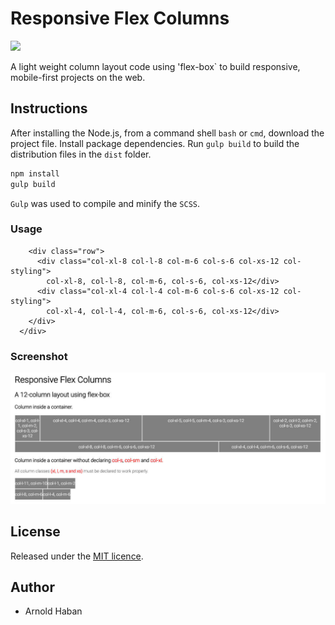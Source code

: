 # Responsive Flex Columns
![](https://img.shields.io/badge/version-1.1.0-green.svg)

A light weight column layout code using 'flex-box` to build responsive, mobile-first projects on the web.

## Instructions
  
After installing the Node.js, from a command shell `bash` or `cmd`, download the project file. Install package dependencies. Run `gulp build` to build the distribution files in the `dist` folder.

```bash
npm install
gulp build
```

`Gulp` was used to compile and minify the `SCSS`.

### Usage
```code
    <div class="row">
      <div class="col-xl-8 col-l-8 col-m-6 col-s-6 col-xs-12 col-styling">
        col-xl-8, col-l-8, col-m-6, col-s-6, col-xs-12</div>
      <div class="col-xl-4 col-l-4 col-m-6 col-s-6 col-xs-12 col-styling">
        col-xl-4, col-l-4, col-m-6, col-s-6, col-xs-12</div>
    </div>
  </div>
```
### Screenshot

![](https://github.com/hsbyte/flex-columns/blob/master/.md/screenshot.jpg)

## License

Released under the [MIT licence](http://opensource.org/licenses/MIT).


## Author

- Arnold Haban
